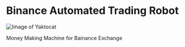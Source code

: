 # Binance Automated Trading Robot
![Image of Yaktocat](https://ibb.co/C9tvh1L)

Money Making Machine for Bainance Exchange
